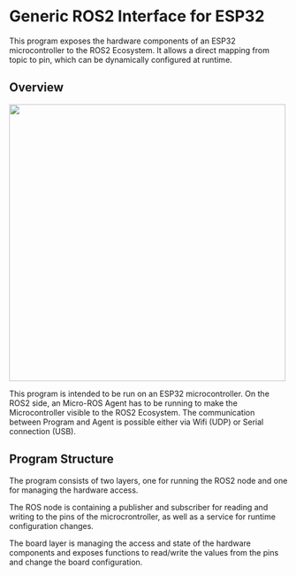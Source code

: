 # Generic ROS2 Interface for ESP32

This program exposes the hardware components of an ESP32 microcontroller to the ROS2 Ecosystem.
It allows a direct mapping from topic to pin, which can be dynamically configured at runtime.

## Overview

<img src="https://drive.google.com/uc?export=view&id=19eBBOYYDD7vcoYiBOruf9suX36mbpyZK" height="500">

This program is intended to be run on an ESP32 microcontroller.
On the ROS2 side, an Micro-ROS Agent has to be running to make the Microcontroller visible to the ROS2 Ecosystem.
The communication between Program and Agent is possible either via Wifi (UDP) or Serial connection (USB).

## Program Structure

The program consists of two layers, one for running the ROS2 node and one for managing the hardware access.

The ROS node is containing a publisher and subscriber for reading and writing to the pins of the microcrontroller, as well as a service for runtime configuration changes.

The board layer is managing the access and state of the hardware components and exposes functions to read/write the values from the pins and change the board configuration.
